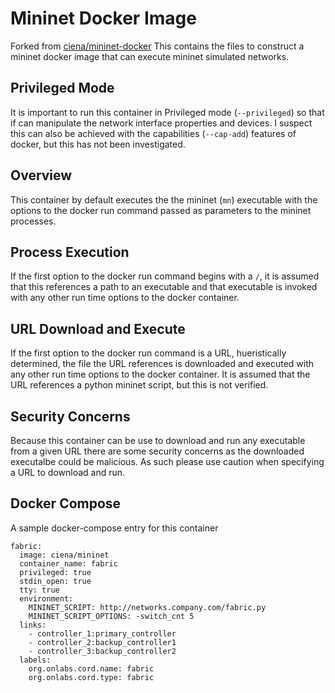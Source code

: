 # Mininet Docker Image
Forked from [ciena/mininet-docker](https://github.com/ciena/mininet-docker)
This contains the files to construct a mininet docker image that can execute
mininet simulated networks.

## Privileged Mode
It is important to run this container in Privileged mode (`--privileged`) so that if can manipulate the network interface properties and devices. I suspect this can also be achieved with the capabilities (`--cap-add`) features of docker, but this has not been investigated.

## Overview
This container by default executes the the mininet (`mn`) executable with the options to the docker run command passed as parameters to the mininet processes.

## Process Execution
If the first option to the docker run command begins with a `/`, it is assumed that this references a path to an executable and that executable is invoked with any other run time options to the docker container.

## URL Download and Execute
If the first option to the docker run command is a URL, hueristically determined, the file the URL references is downloaded and executed with any other run time options to the docker container. It is assumed that the URL references a python mininet script, but this is not verified.

## Security Concerns
Because this container can be use to download and run any executable from a given URL there are some security concerns as the downloaded executalbe could be malicious. As such please use caution when specifying a URL to download and run.

## Docker Compose
A sample docker-compose entry for this container
```
fabric:
  image: ciena/mininet
  container_name: fabric
  privileged: true
  stdin_open: true
  tty: true
  environment:
    MININET_SCRIPT: http://networks.company.com/fabric.py
    MININET_SCRIPT_OPTIONS: -switch_cnt 5
  links:
    - controller_1:primary_controller
    - controller_2:backup_controller1
    - controller_3:backup_controller2
  labels:
    org.onlabs.cord.name: fabric
    org.onlabs.cord.type: fabric
```
